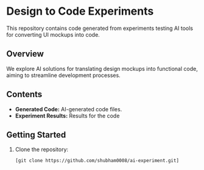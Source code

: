 # Design to Code Experiments

This repository contains code generated from experiments testing AI tools for converting UI mockups into code.

## Overview

We explore AI solutions for translating design mockups into functional code, aiming to streamline development processes.

## Contents

- **Generated Code:** AI-generated code files.
- **Experiment Results:** Results for the code

## Getting Started

1. Clone the repository:

   ```bash
   [git clone https://github.com/shubham0008/ai-experiment.git]
